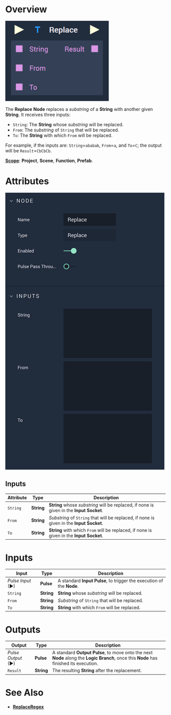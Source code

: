 # Overview

![The Replace Node.](../../.gitbook/assets/replaceupdatedimage.png)

The **Replace** **Node** replaces a *substring* of a **String** with another given **String**. It receives three inputs:

* `String`: The **String** whose *substring* will be replaced.
* `From`: The *substring* of `String` that will be replaced.
* `To`: The **String** with which `From` will be replaced.

For example, if the inputs are: `String`=`ababab`, `From`=`a`, and `To`=`C`; the output will be `Result`=`CbCbCb`.

[**Scope**](../overview.md#scopes): **Project**, **Scene**, **Function**, **Prefab**.

# Attributes

![The Replace Node Attributes.](../../.gitbook/assets/replaceattributes.png)

## Inputs

|Attribute|Type|Description|
|---|---|---|
| `String` | **String** | **String** whose *substring* will be replaced, if none is given in the **Input Socket**. |
| `From` | **String** | *Substring* of `String` that will be replaced, if none is given in the **Input Socket**.  |
| `To` | **String** | **String** with which `From` will be replaced, if none is given in the **Input Socket**. |

# Inputs

|Input|Type|Description|
|---|---|---|
|*Pulse Input* (►)|**Pulse**|A standard **Input Pulse**, to trigger the execution of the **Node**.|
| `String` | **String** | **String** whose *substring* will be replaced. |
| `From` | **String** | *Substring* of `String` that will be replaced. |
| `To` | **String** | **String** with which `From` will be replaced. |

# Outputs

|Output|Type|Description|
|---|---|---|
|*Pulse Output* (►)|**Pulse**|A standard **Output Pulse**, to move onto the next **Node** along the **Logic Branch**, once this **Node** has finished its execution.|
| `Result` | **String** | The resulting **String** after the replacement. |

# See Also

* [**ReplaceRegex**](replaceregex.md)

